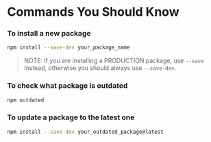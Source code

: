 # Commands You Should Know

### To install a new package
```sh
npm install --save-dev your_package_name
```
> NOTE: If you are installing a PRODUCTION package, use `--save` instead,
otherwise you should always use `--save-dev`.

### To check what package is outdated
```sh
npm outdated
```

### To update a package to the latest one
```sh
npm install --save-dev your_outdated_package@latest
```
